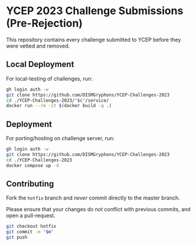 
# YCEP 2023 Challenge Submissions (Pre-Rejection)
This repository contains every challenge submitted to YCEP before they were vetted and removed. 

## Local Deployment

For local-testing of challenges, run:

```bash
gh login auth -w
git clone https://github.com/DISMGryphons/YCEP-Challenges-2023
cd ./YCEP-Challenges-2023/"$c"/service/
docker run --rm -it $(docker build -q .)
```
    
## Deployment

For porting/hosting on challenge server, run:

```bash
gh login auth -w
git clone https://github.com/DISMGryphons/YCEP-Challenges-2023
cd ./YCEP-Challenges-2023
docker compose up -d
```

## Contributing

Fork the `hotfix` branch and *never* commit directly to the master branch. 

Please ensure that your changes do not conflict with previous commits, and open a pull-request.

```bash
git checkout hotfix
git commit -m "$m"
git push 
```
